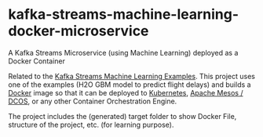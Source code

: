 # kafka-streams-machine-learning-docker-microservice
A Kafka Streams Microservice (using Machine Learning) deployed as a Docker Container

Related to the [Kafka Streams Machine Learning Examples](https://github.com/kaiwaehner/kafka-streams-machine-learning-examples). This project uses one of the examples (H2O GBM model to predict flight delays) and builds a [Docker](https://www.docker.com/
) image so that it can be deployed to [Kubernetes](https://kubernetes.io/), [Apache Mesos / DCOS](https://dcos.io/), or any other Container Orchestration Engine.

The project includes the (generated) target folder to show Docker File, structure of the project, etc. (for learning purpose).

